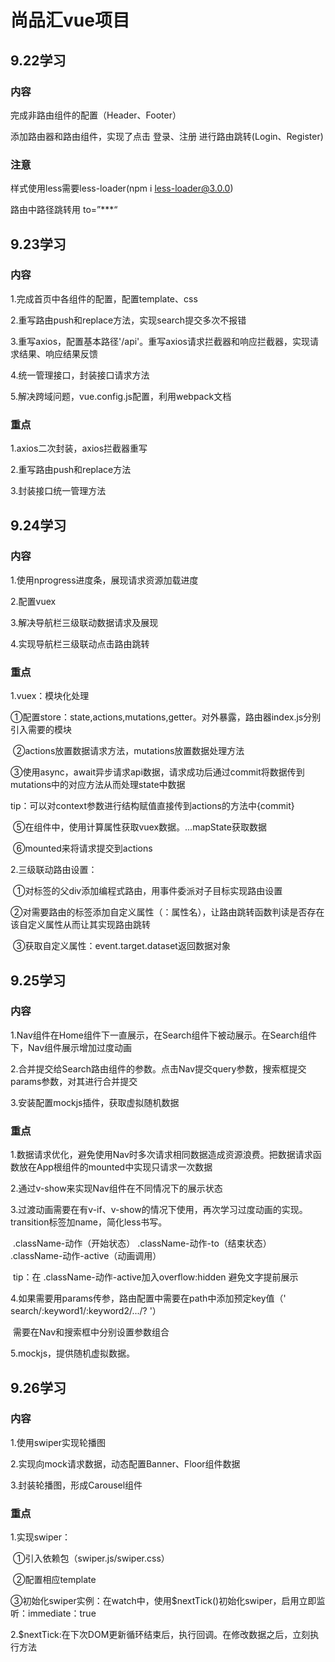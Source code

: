 # 尚品汇vue项目

## 9.22学习

### 内容

完成非路由组件的配置（Header、Footer）

添加路由器和路由组件，实现了点击 登录、注册 进行路由跳转(Login、Register)

### 注意

样式使用less需要less-loader(npm i less-loader@3.0.0)

路由中路径跳转用 to=”***“



## 9.23学习

### 内容

1.完成首页中各组件的配置，配置template、css

2.重写路由push和replace方法，实现search提交多次不报错

3.重写axios，配置基本路径'/api'。重写axios请求拦截器和响应拦截器，实现请求结果、响应结果反馈

4.统一管理接口，封装接口请求方法

5.解决跨域问题，vue.config.js配置，利用webpack文档

### 重点

1.axios二次封装，axios拦截器重写

2.重写路由push和replace方法

3.封装接口统一管理方法



## 9.24学习

### 内容

1.使用nprogress进度条，展现请求资源加载进度

2.配置vuex

3.解决导航栏三级联动数据请求及展现

4.实现导航栏三级联动点击路由跳转

### 重点

1.vuex：模块化处理

​	①配置store：state,actions,mutations,getter。对外暴露，路由器index.js分别引入需要的模块

​	②actions放置数据请求方法，mutations放置数据处理方法

​	③使用async，await异步请求api数据，请求成功后通过commit将数据传到mutations中的对应方法从而处理state中数据

​	tip：可以对context参数进行结构赋值直接传到actions的方法中{commit}

​	⑤在组件中，使用计算属性获取vuex数据。...mapState获取数据

​	⑥mounted来将请求提交到actions

2.三级联动路由设置：

​	①对标签的父div添加编程式路由，用事件委派对子目标实现路由设置

​	②对需要路由的标签添加自定义属性（：属性名），让路由跳转函数判读是否存在该自定义属性从而让其实现路由跳转

​	③获取自定义属性：event.target.dataset返回数据对象



## 9.25学习

### 内容

1.Nav组件在Home组件下一直展示，在Search组件下被动展示。在Search组件下，Nav组件展示增加过度动画

2.合并提交给Search路由组件的参数。点击Nav提交query参数，搜索框提交params参数，对其进行合并提交

3.安装配置mockjs插件，获取虚拟随机数据

### 重点

1.数据请求优化，避免使用Nav时多次请求相同数据造成资源浪费。把数据请求函数放在App根组件的mounted中实现只请求一次数据

2.通过v-show来实现Nav组件在不同情况下的展示状态

3.过渡动画需要在有v-if、v-show的情况下使用，再次学习过度动画的实现。transition标签加name，简化less书写。

​	.className-动作（开始状态） .className-动作-to（结束状态） .className-动作-active（动画调用）

​	tip：在 .className-动作-active加入overflow:hidden 避免文字提前展示

4.如果需要用params传参，路由配置中需要在path中添加预定key值（' search/:keyword1/:keyword2/.../? '）

​	需要在Nav和搜索框中分别设置参数组合

5.mockjs，提供随机虚拟数据。



## 9.26学习

### 内容

1.使用swiper实现轮播图

2.实现向mock请求数据，动态配置Banner、Floor组件数据

3.封装轮播图，形成Carousel组件

### 重点

1.实现swiper：

​	①引入依赖包（swiper.js/swiper.css）

​	②配置相应template

​	③初始化swiper实例：在watch中，使用$nextTick()初始化swiper，启用立即监听：immediate：true

2.$nextTick:在下次DOM更新循环结束后，执行回调。在修改数据之后，立刻执行方法





​	
